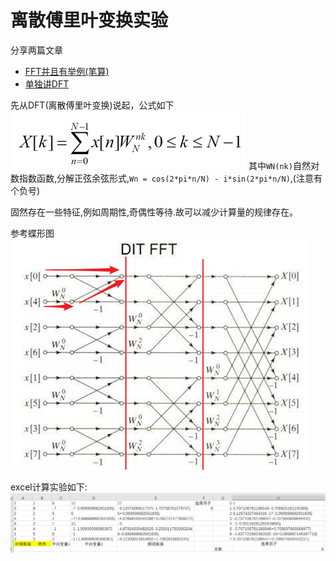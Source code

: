 # 离散傅里叶变换实验
分享两篇文章
- [FFT并且有举例(笔算)](https://www.cnblogs.com/kingstacker/p/11175860.html)
- [单独讲DFT](https://www.zhihu.com/question/21314374/answer/542909849)

先从DFT(离散傅里叶变换)说起，公式如下
![DFT](./image/dft.png)
其中`WN(nk)`自然对数指数函数,分解正弦余弦形式,`Wn = cos(2*pi*n/N) - i*sin(2*pi*n/N)`,(注意有个负号)

固然存在一些特征,例如周期性,奇偶性等待.故可以减少计算量的规律存在。

参考蝶形图
![蝶形图](./image/dxt.png)

excel计算实验如下:
![excel数据](./image/excel.png)
